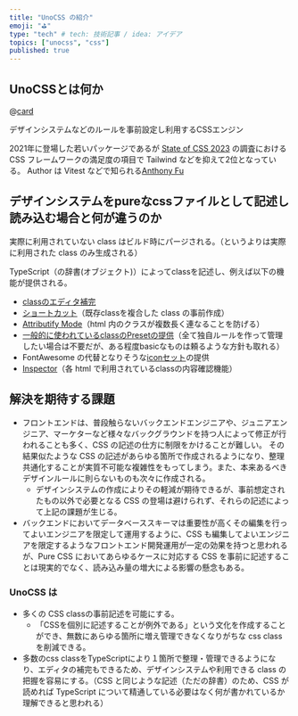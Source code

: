 ```yaml
---
title: "UnoCSS の紹介"
emoji: "⛳"
type: "tech" # tech: 技術記事 / idea: アイデア
topics: ["unocss", "css"]
published: true
---
```


## UnoCSSとは何か

@[card](https://unocss.dev/)

デザインシステムなどのルールを事前設定し利用するCSSエンジン

2021年に登場した若いパッケージであるが [State of CSS 2023](https://2023.stateofcss.com/ja-JP/css-frameworks/) の調査における CSS フレームワークの満足度の項目で Tailwind などを抑えて2位となっている。
Author は Vitest などで知られる[Anthony Fu](https://2023.stateofcss.com/ja-JP/css-frameworks/)

## デザインシステムをpureなcssファイルとして記述し読み込む場合と何が違うのか

実際に利用されていない class はビルド時にパージされる。（というよりは実際に利用された class のみ生成される）

TypeScript（の辞書(オブジェクト)）によってclassを記述し、例えば以下の機能が提供される。

- [classのエディタ補完](https://unocss.dev/config/autocomplete)
- [ショートカット](https://unocss.dev/config/shortcuts)（既存classを複合した class の事前作成）
- [Attributify Mode](https://unocss.dev/presets/attributify#attributify-mode)（html 内のクラスが複数長く連なることを防げる）
- [一般的に使われているclassのPresetの提供](https://unocss.dev/presets/)（全て独自ルールを作って管理したい場合は不要だが、ある程度basicなものは頼るような方針も取れる）
- FontAwesome の代替となりそうな[iconセット](https://icones.js.org/)の提供
- [Inspector](https://unocss.dev/tools/inspector)（各 html で利用されているclassの内容確認機能）

## 解決を期待する課題

- フロントエンドは、普段触らないバックエンドエンジニアや、ジュニアエンジニア、マーケターなど様々なバックグラウンドを持つ人によって修正が行われることも多く、CSS の記述の仕方に制限をかけることが難しい。
  その結果似たような CSS の記述があらゆる箇所で作成されるようになり、整理共通化することが実質不可能な複雑性をもってしまう。また、本来あるべきデザインルールに則らないものも次々に作成される。
  - デザインシステムの作成によりその軽減が期待できるが、事前想定されたもの以外で必要となる CSS の登場は避けられず、それらの記述によって上記の課題が生じる。
- バックエンドにおいてデータベーススキーマは重要性が高くその編集を行ってよいエンジニアを限定して運用するように、CSS も編集してよいエンジニアを限定するようなフロントエンド開発運用が一定の効果を持つと思われるが、Pure CSS においてあらゆるケースに対応する CSS を事前に記述することは現実的でなく、読み込み量の増大による影響の懸念もある。

### UnoCSS は

- 多くの CSS classの事前記述を可能にする。
  - 「CSSを個別に記述することが例外である」という文化を作成することができ、無数にあらゆる箇所に増え管理できなくなりがちな css class を削減できる。
- 多数のcss classをTypeScriptにより１箇所で整理・管理できるようになり、エディタの補完もできるため、デザインシステムや利用できる class の把握を容易にする。（CSS と同じような記述（ただの辞書）のため、CSS が読めれば TypeScript について精通している必要はなく何が書かれているか理解できると思われる）
